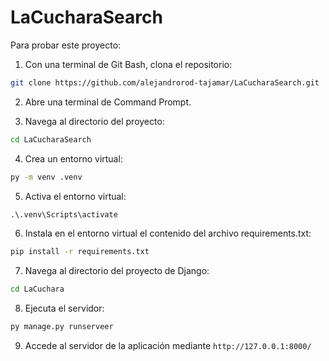 # LaCucharaSearch

Para probar este proyecto:

1. Con una terminal de Git Bash, clona el repositorio:

```bash
git clone https://github.com/alejandrorod-tajamar/LaCucharaSearch.git
```

2. Abre una terminal de Command Prompt.

3. Navega al directorio del proyecto:

```cmd
cd LaCucharaSearch
```

4. Crea un entorno virtual:

```cmd
py -m venv .venv
```

5. Activa el entorno virtual:

```cmd
.\.venv\Scripts\activate
```

6. Instala en el entorno virtual el contenido del archivo requirements.txt:

```cmd
pip install -r requirements.txt
```

7. Navega al directorio del proyecto de Django:

```cmd
cd LaCuchara
```

8. Ejecuta el servidor:

```cmd
py manage.py runserveer
```

9. Accede al servidor de la aplicación mediante `http://127.0.0.1:8000/`
